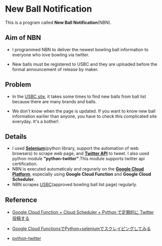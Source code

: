 # New Ball Notification

This is a program called **New Ball Notification**(NBN).

## Aim of NBN

* I programmed NBN to deliver the newest bowling ball information to everyone who love bowling via twitter.

* New balls must be registered to USBC and they are uploaded before the formal announcement of release by maker.

## Problem

* In the [USBC site](https://www.bowl.com/approvedballlist/), it takes some times to find new balls from ball list because there are many brands and balls.

* We don't know when the page is updated. If you want to know new ball information earlier than anyone, you have to check this complicated site everyday. It's a bother!.

## Details

* I used **[Selenium](https://www.selenium.dev/documentation/en/)**(python library, support the automation of web browsers) to scrape web page, and **[Twitter API](https://developer.twitter.com/en/docs/twitter-api)** to tweet. I also used python module **"python-twitter"**.This module supports twitter api certification.
* NBN is executed automaticaly and regurarly on the **[Google Cloud Platform](https://console.cloud.google.com/)**, especially using **Google Cloud Function** and **Google Cloud Scheduler**.
* NBN scrapes [USBC](https://www.bowl.com/approvedballlist/)(approved bowling ball list page) regularly. 

## Reference

* [Google Cloud Function + Cloud Scheduler + Python で定期的に Twitter 投稿する](https://qiita.com/niwasawa/items/90476112dfced169c113)

* [Google Cloud FunctionsでPython+seleniumでスクレイピングしてみる](https://blowup-bbs.com/gcp-cloud-functions-python3/)

* [python-twitter](https://python-twitter.readthedocs.io/en/latest/)
